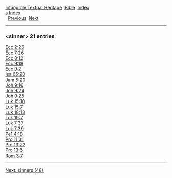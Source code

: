 [Intangible Textual Heritage](../../index)  [Bible](../index) 
[Index](index)   
[s Index](_s_)  
  [Previous](c10484)  [Next](c10486) 

------------------------------------------------------------------------

### &lt;sinner&gt; 21 entries

[Ecc 2:26](../kjv/ecc002.htm#026)  
[Ecc 7:26](../kjv/ecc007.htm#026)  
[Ecc 8:12](../kjv/ecc008.htm#012)  
[Ecc 9:18](../kjv/ecc009.htm#018)  
[Ecc 9:2](../kjv/ecc009.htm#002)  
[Isa 65:20](../kjv/isa065.htm#020)  
[Jam 5:20](../kjv/jam005.htm#020)  
[Joh 9:16](../kjv/joh009.htm#016)  
[Joh 9:24](../kjv/joh009.htm#024)  
[Joh 9:25](../kjv/joh009.htm#025)  
[Luk 15:10](../kjv/luk015.htm#010)  
[Luk 15:7](../kjv/luk015.htm#007)  
[Luk 18:13](../kjv/luk018.htm#013)  
[Luk 19:7](../kjv/luk019.htm#007)  
[Luk 7:37](../kjv/luk007.htm#037)  
[Luk 7:39](../kjv/luk007.htm#039)  
[Pe1 4:18](../kjv/pe1004.htm#018)  
[Pro 11:31](../kjv/pro011.htm#031)  
[Pro 13:22](../kjv/pro013.htm#022)  
[Pro 13:6](../kjv/pro013.htm#006)  
[Rom 3:7](../kjv/rom003.htm#007)  

------------------------------------------------------------------------

[Next: sinners (48)](c10486)
